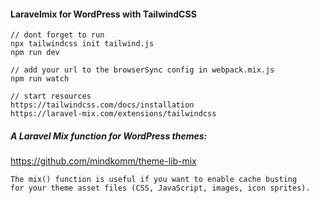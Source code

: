 #### Laravelmix for WordPress with TailwindCSS

    // dont forget to run
    npx tailwindcss init tailwind.js
    npm run dev

    // add your url to the browserSync config in webpack.mix.js
    npm run watch

    // start resources
    https://tailwindcss.com/docs/installation
    https://laravel-mix.com/extensions/tailwindcss

##### A Laravel Mix function for WordPress themes:
https://github.com/mindkomm/theme-lib-mix
    
    The mix() function is useful if you want to enable cache busting 
    for your theme asset files (CSS, JavaScript, images, icon sprites). 


    
